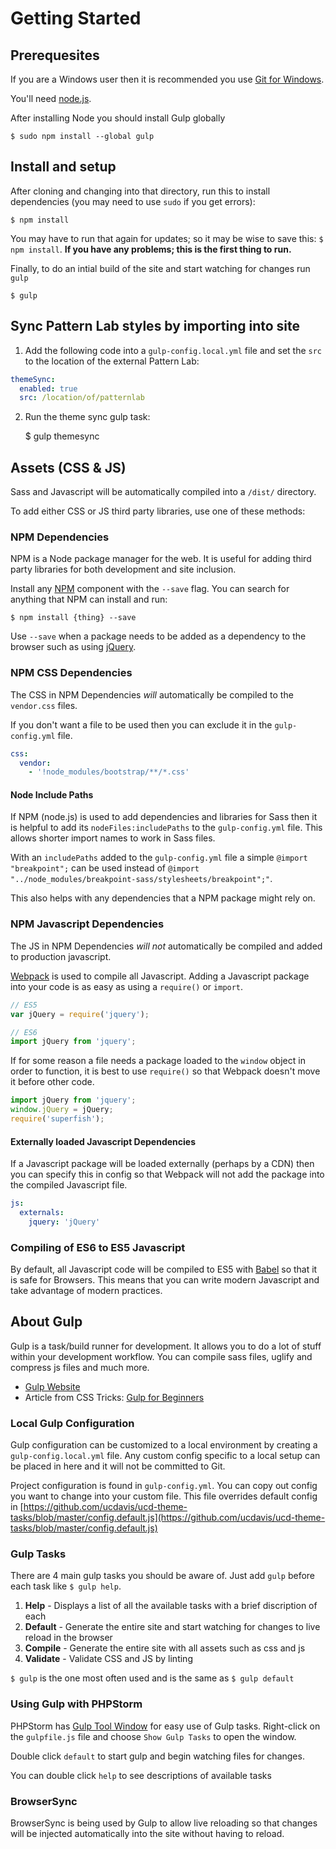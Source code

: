 # Getting Started

## Prerequesites 

If you are a Windows user then it is recommended you use [Git for Windows](http://git-for-windows.github.io/).

You'll need [node.js](http://nodejs.org).

After installing Node you should install Gulp globally

```
$ sudo npm install --global gulp
```

## Install and setup
    
After cloning and changing into that directory, run this to install dependencies (you may need to use `sudo` if you get errors):

    $ npm install

You may have to run that again for updates; so it may be wise to save this: `$ npm install`. **If you have any problems; this is the first thing to run.**

Finally, to do an intial build of the site and start watching for changes run `gulp`

```
$ gulp
```

## Sync Pattern Lab styles by importing into site

1. Add the following code into a `gulp-config.local.yml` file and set the `src` to the location of the external Pattern Lab:

```yaml
themeSync:
  enabled: true
  src: /location/of/patternlab
```

2. Run the theme sync gulp task:

    $ gulp themesync

## Assets (CSS & JS)

Sass and Javascript will be automatically compiled into a `/dist/` directory.

To add either CSS or JS third party libraries, use one of these methods:


### NPM Dependencies

NPM is a Node package manager for the web. It is useful for adding third party libraries for both development and site inclusion.

Install any [NPM](https://www.npmjs.com/) component with the `--save` flag. You can search for anything that NPM can install and run:

    $ npm install {thing} --save

Use `--save` when a package needs to be added as a dependency to the browser such as using [jQuery](https://jquery.com/).


### NPM CSS Dependencies

The CSS in NPM Dependencies *will* automatically be compiled to the `vendor.css` files.

If you don't want a file to be used then you can exclude it in the `gulp-config.yml` file.

```yaml
css:
  vendor:
    - '!node_modules/bootstrap/**/*.css'
```


#### Node Include Paths

If NPM (node.js) is used to add dependencies and libraries for Sass then it is helpful to add its `nodeFiles:includePaths` to the `gulp-config.yml` file. This allows shorter import names to work in Sass files.

With an `includePaths` added to the `gulp-config.yml` file a simple `@import "breakpoint";` can be used instead of `@import "../node_modules/breakpoint-sass/stylesheets/breakpoint";"`.

This also helps with any dependencies that a NPM package might rely on.


### NPM Javascript Dependencies

The JS in NPM Dependencies *will not* automatically be compiled and added to production javascript.

[Webpack](https://webpack.js.org/) is used to compile all Javascript. Adding a Javascript package into your code is as easy as using a `require()` or `import`.

```js
// ES5
var jQuery = require('jquery');
```

```js
// ES6
import jQuery from 'jquery';
```

If for some reason a file needs a package loaded to the `window` object in order to function, it is best to use `require()` so that Webpack doesn't move it before other code.

```js
import jQuery from 'jquery';
window.jQuery = jQuery;
require('superfish');
```

#### Externally loaded Javascript Dependencies

If a Javascript package will be loaded externally (perhaps by a CDN) then you can specify this in config so that Webpack will not add the package into the compiled Javascript file.

```yaml
js:
  externals:
    jquery: 'jQuery'
```


### Compiling of ES6 to ES5 Javascript

By default, all Javascript code will be compiled to ES5 with [Babel](https://babeljs.io/) so that it is safe for Browsers. This means that you can write modern Javascript and take advantage of modern practices.


## About Gulp

Gulp is a task/build runner for development. It allows you to do a lot of stuff within your development workflow. You can compile sass files, uglify and compress js files and much more.

- [Gulp Website](http://gulpjs.com/)
- Article from CSS Tricks: [Gulp for Beginners](https://css-tricks.com/gulp-for-beginners/)

### Local Gulp Configuration

Gulp configuration can be customized to a local environment by creating a `gulp-config.local.yml` file. Any custom config specific to a local setup can be placed in here and it will not be committed to Git.

Project configuration is found in `gulp-config.yml`. You can copy out config you want to change into your custom file. This file overrides default config in [https://github.com/ucdavis/ucd-theme-tasks/blob/master/config.default.js](https://github.com/ucdavis/ucd-theme-tasks/blob/master/config.default.js)

### Gulp Tasks

There are 4 main gulp tasks you should be aware of. Just add `gulp` before each task like `$ gulp help`.

1. **Help** - Displays a list of all the available tasks with a brief discription of each
2. **Default** - Generate the entire site and start watching for changes to live reload in the browser
3. **Compile** - Generate the entire site with all assets such as css and js
4. **Validate** - Validate CSS and JS by linting

`$ gulp` is the one most often used and is the same as `$ gulp default`

### Using Gulp with PHPStorm

PHPStorm has [Gulp Tool Window](https://www.jetbrains.com/phpstorm/help/gulp-tool-window.html) for easy use of Gulp tasks.
Right-click on the `gulpfile.js` file and choose `Show Gulp Tasks` to open the window.

Double click `default` to start gulp and begin watching files for changes.

You can double click `help` to see descriptions of available tasks

### BrowserSync

BrowserSync is being used by Gulp to allow live reloading so that changes will be injected automatically into the site without having to reload.
